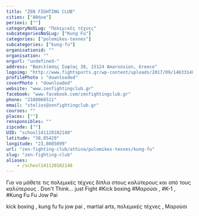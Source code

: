 ```yaml
---
title: "ZEN FIGHTING CLUB"
cities: ["Αθήνα"]
perioxi: [""]
categoryNoSLug: "Πολεμικές τέχνες"
subcategoriesNoSLug: ["Kung Fu"]
categories: ["polemikes-texnes"]
subcategories: ["kung-fu"]
organisationid: ""
organisation: ""
orgurl: "undefined-"
address: "Βασιλίσσης Σοφίας 38, 15124 Amaroúsion, Greece"
logoimg: "http://www.fightsports.gr/wp-content/uploads/2017/09/14633148_10154039577686235_8485523858568511124_o.jpg"
profilePhoto : "downloaded"
coverPhoto : "downloaded"
website: "www.zenfightingclub.gr"
facebook: "www.facebook.com/zenfightingclub.gr"
phone: "2108066511"
email: "stelios@zenfightingclub.gr"
courses: ""
places: [""]
rensponsibles: ""
zipcode: [""]
UID: "school141120182148"
latitude: "38,05429"
longitude: "23,8085099"
url: "zen-fighting-club/athina/polemikes-texnes/kung-fu"
slug: "zen-fighting-club"
aliases:
    - /school141120182148
---
```



Για να μάθετε τις πολεμικές τέχνες δίπλα στους καλύτερους και από τους καλύτερους . Don&#39;t Think... just Fight #Kick boxing #Μαρούσι , #K-1 , #Kung Fu Fu Jow Pai

kick boxing , kung fu fu jow pai , martial arts, πολεμικές τέχνες , Μαρούσι
